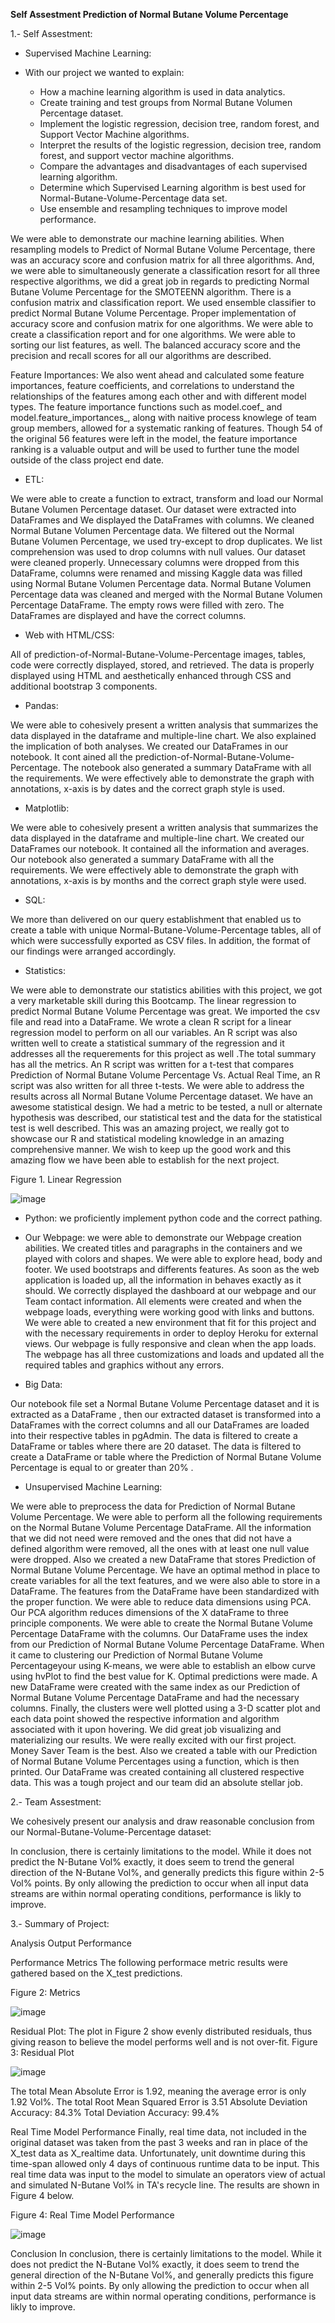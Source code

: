 **Self Assestment Prediction of Normal Butane Volume Percentage**

1.- Self Assestment:

- Supervised Machine Learning:

- With our project we wanted to explain:
    * How a machine learning algorithm is used in data analytics.
    * Create training and test groups from Normal Butane Volumen Percentage dataset.
    * Implement the logistic regression, decision tree, random forest, and Support Vector Machine algorithms.
    * Interpret the results of the logistic regression, decision tree, random forest, and support vector machine algorithms.
    * Compare the advantages and disadvantages of each supervised learning algorithm.
    * Determine which Supervised Learning algorithm is best used for Normal-Butane-Volume-Percentage data set.
    * Use ensemble and resampling techniques to improve model performance.

We were able to demonstrate our machine learning abilities. When resampling models to Predict of Normal Butane Volume Percentage, there was an accuracy score and confusion matrix for all three algorithms. And, we were able to simultaneously generate a classification resort for all three respective algorithms, we did a great job in regards to predicting Normal Butane Volume Percentage for the SMOTEENN algorithm. There is a confusion matrix and classification report. We used ensemble classifier to predict Normal Butane Volume Percentage. Proper implementation of accuracy score and confusion matrix for one algorithms. We were able to create a classification report and for one algorithms. We were able to sorting our list features, as well. The balanced accuracy score and the precision and recall scores for all our algorithms are described. 

Feature Importances:
We also went ahead and calculated some feature importances, feature coefficients, and correlations to understand the relationships of the features among each other and with different model types. The feature importance functions such as model.coef_ and model.feature_importances_, along with naitive process knowlege of team group members, allowed for a systematic ranking of features. Though 54 of the original 56 features were left 
in the model, the feature importance ranking is a valuable output and will be used to further tune the model outside of the class project end date.

- ETL:

We were able to create a function to extract, transform and load our Normal Butane Volumen Percentage dataset. Our dataset were extracted into DataFrames and We displayed the DataFrames with columns. We cleaned Normal Butane Volumen Percentage data. We filtered out the Normal Butane Volumen Percentage, we used try-except to drop duplicates. We list comprehension was used to drop columns with null values. Our dataset were cleaned properly. Unnecessary columns were dropped from this DataFrame, columns were renamed and missing Kaggle data was filled using Normal Butane Volumen Percentage data. Normal Butane Volumen Percentage data was  cleaned and merged with the  Normal Butane Volumen Percentage DataFrame. The empty rows were filled with zero. The DataFrames are displayed and have the correct columns.

- Web with HTML/CSS:

All of prediction-of-Normal-Butane-Volume-Percentage images, tables, code were correctly displayed, stored, and retrieved. The data is properly displayed using HTML and aesthetically enhanced through CSS and additional bootstrap 3 components. 

- Pandas:

We were able to cohesively present a written analysis that summarizes the data displayed in the dataframe and multiple-line chart. We also explained the implication of both analyses.  We created our DataFrames in our notebook. It cont ained all the prediction-of-Normal-Butane-Volume-Percentage. The notebook also generated a summary DataFrame with all the requirements. We were effectively able to demonstrate the graph with annotations, x-axis is by dates and the correct graph style is used. 

- Matplotlib:

We were able to cohesively present a written analysis that summarizes the data displayed in the dataframe and multiple-line chart. We created our  DataFrames our notebook. It contained all the information and averages. Our notebook also generated a summary DataFrame with all the requirements. We were effectively able to demonstrate the graph with annotations, x-axis is by months and the correct graph style were used. 

- SQL:

We more than delivered on our query establishment that enabled us to create a table with unique Normal-Butane-Volume-Percentage tables, all of which were successfully exported as CSV files. In addition, the format of our findings were arranged accordingly. 

- Statistics:

We were able to demonstrate our statistics abilities with this project, we got a very marketable skill during this Bootcamp. The linear regression to predict Normal Butane Volume Percentage was great. We imported the csv file and read into a DataFrame. We wrote a clean R script for a linear regression model to perform on all our variables. An R script was also written well to create a statistical summary of the regression and it addresses all the requerements for this project as well .The total summary has all the metrics. An R script was written for a t-test that compares Prediction of Normal Butane Volume Percentage Vs. Actual Real Time, an R script was also written for all three t-tests. We were able to address the results across all Normal Butane Volume Percentage dataset. We have an awesome statistical design. We had a metric to be tested, a null or alternate hypothesis was described, our statistical test and the data for the statistical test is well described. This was an amazing project, we really got to showcase our R and statistical modeling knowledge in an amazing comprehensive manner. We wish to keep up the good work and this amazing flow we have been able to establish for the next project.

Figure 1. Linear Regression

![image](https://user-images.githubusercontent.com/101227930/185302134-7e35ff5c-ce25-4316-9b91-4122aa869cc7.png)



- Python: we proficiently implement python code and the correct pathing.

- Our Webpage: we were able to demonstrate our Webpage creation abilities. We created  titles and paragraphs in the containers and we played with colors and shapes. We were able to explore head, body and footer. We used bootstraps and differents features. As soon as the web application is loaded up, all the information in  behaves exactly as it should.  We correctly displayed the dashboard at our webpage and our Team contact information. All elements were created and when the webpage loads, everything were working good with links and buttons. We were able to created a new environment that fit for this project and with the necessary requirements in order to deploy Heroku for external views. Our webpage is fully responsive and clean when the app loads. The webpage has all three customizations and loads and updated all the required tables and graphics without any errors.

- Big Data:

Our notebook file set a Normal Butane Volume Percentage dataset and it is extracted as a DataFrame , then our extracted dataset is transformed into a DataFrames with the correct columns and all our DataFrames are loaded into their respective tables in pgAdmin. The data is filtered to create a DataFrame or tables where there are 20 dataset. The data is filtered to create a DataFrame or table where the  Prediction of Normal Butane Volume Percentage is equal to or greater than 20% . 

- Unsupervised Machine Learning:

We were able to preprocess the data for Prediction of Normal Butane Volume Percentage. We were able to perform all the following requirements on the Normal Butane Volume Percentage DataFrame. All the information that we did not need were removed and the ones that did not have a defined algorithm were removed, all the ones with at least one null value were dropped. Also we created a new DataFrame that stores Prediction of Normal Butane Volume Percentage. We have an optimal method in place to create variables for all the text features, and we were also able to store in a DataFrame. The features from the DataFrame have been standardized with the proper function. We were able to reduce data dimensions using PCA. Our PCA algorithm reduces dimensions of the X dataFrame to three principle components. We were able to create the Normal Butane Volume Percentage DataFrame with the columns. Our DataFrame uses the index from our Prediction of Normal Butane Volume Percentage DataFrame. When it came to clustering our Prediction of Normal Butane Volume Percentageyour using K-means, we were able to establish an elbow curve using hvPlot to find the best value for K. Optimal predictions were made. A new DataFrame were created with the same index as our Prediction of Normal Butane Volume Percentage DataFrame and had the necessary columns. Finally, the clusters were well plotted using a 3-D scatter plot and each data point showed the respective information and algorithm associated with it upon hovering. We did great job visualizing and materializing our results. We were really excited with our first project. Money Saver Team is the best. Also we created a  table with our Prediction of Normal Butane Volume Percentages using a function, which is then printed. Our DataFrame was created containing all clustered respective data. This was a tough project and our team did an absolute stellar job.


2.- Team Assestment:

We cohesively present our analysis and draw reasonable conclusion from our Normal-Butane-Volume-Percentage dataset:

In conclusion, there is certainly limitations to the model. While it does not predict the N-Butane Vol% exactly, it does seem to trend the general direction of the N-Butane Vol%, and generally predicts this figure within 2-5 Vol% points. By only allowing the prediction to occur when all input data streams are within normal operating conditions, performance is likly to improve.


3.- Summary of Project:

Analysis Output Performance

Performance Metrics
The following performace metric results were gathered based on the X_test predictions.

Figure 2: Metrics 

![image](https://user-images.githubusercontent.com/101227930/185315649-69ecf9f0-c649-4a31-8407-277a975afd04.png)



Residual Plot: The plot in Figure 2 show evenly distributed residuals, thus giving reason to believe the model performs well and is not over-fit.
Figure 3: Residual Plot

![image](https://user-images.githubusercontent.com/101227930/185297754-189facfe-7a53-4692-80d8-6e8cbfc9ea06.png)


The total Mean Absolute Error is 1.92, meaning the average error is only 1.92 Vol%.
The total Root Mean Squared Error is 3.51
Absolute Deviation Accuracy: 84.3%
Total Deviation Accuracy: 99.4%

Real Time Model Performance
Finally, real time data, not included in the original dataset was taken from the past 3 weeks and ran in place of the X_test data as X_realtime data. Unfortunately, unit downtime during this time-span allowed only 4 days of continuous runtime data to be input. This real time data was input to the model to simulate an operators view of actual and simulated N-Butane Vol% in TA's recycle line. The results are shown in Figure 4 below.

Figure 4: Real Time Model Performance

![image](https://user-images.githubusercontent.com/101227930/185296714-bcfd6502-d606-4bbb-b380-967d5297828d.png)


Conclusion
In conclusion, there is certainly limitations to the model. While it does not predict the N-Butane Vol% exactly, it does seem to trend the general direction of the N-Butane Vol%, and generally predicts this figure within 2-5 Vol% points. By only allowing the prediction to occur when all input data streams are within normal operating conditions, performance is likly to improve.



